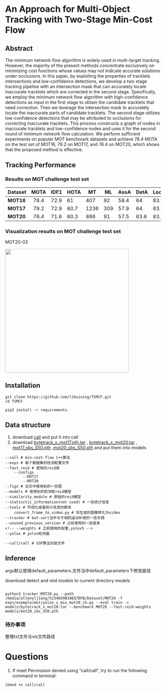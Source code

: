 # An Approach for Multi-Object Tracking with Two-Stage Min-Cost Flow

## Abstract
The minimum network flow algorithm is widely used in multi-target tracking. However, the majority of the
present methods concentrate exclusively on minimizing cost functions whose values may not indicate accurate solutions under occlusions. In this paper, by exploiting the properties of tracklets intersections and low-confidence detections, we develop a two stage tracking pipeline with an intersection mask that can
accurately locate inaccurate tracklets which are corrected in the second stage. Specifically, we employ the minimum network flow algorithm with high-confidence detections as input in the first stage to obtain the candidate tracklets that need correction. Then we leverage the intersection mask to accurately locate the
inaccurate parts of candidate tracklets. The second stage utilizes low-confidence detections that may be attributed to occlusions for correcting inaccurate tracklets. This process constructs a graph of nodes in inaccurate tracklets and low-confidence nodes and uses it for the second round of minimum network flow calculation. We perform sufficient experiments on popular MOT benchmark datasets and achieve 78.4 MOTA on the test set of MOT16, 79.2 on MOT17, and 76.4 on MOT20, which shows that the proposed
method is effective.

## Tracking Performance
### Results on MOT challenge test set



| Dataset   | MOTA | IDF1 | HOTA | MT   | ML   | AssA | DetA | LocA |
| --------- | :--: | ---- | ---- | ---- | ---- | ---- | ---- | ---- |
| **MOT16** | 78.4 | 72.9 | 61   | 407  | 92   | 58.4 | 64   | 83.1 |
| **MOT17** | 79.2 | 72.9 | 60.7 | 1236 | 309  | 57.9 | 64   | 83.2 |
| **MOT20** | 76.4 | 71.6 | 60.3 | 886  | 91   | 57.5 | 63.6 | 83.8 |

### Visualization results on MOT challenge test set

MOT20-03

<img src="assets/MOT20-03.gif" width="400"/>

## Installation

```
git clone https://github.com/lihuining/TSMCF.git
cd TSMCF

pip3 install -r requirements.
```

## Data structure
1. download [call](https://drive.google.com/file/d/1XZyZT1EE9tYjZCqsISoqGkgruUrXGJTj/view?usp=drive_link) and put it into call
2. download [bytetrack_x_mot17.pth.tar](https://drive.google.com/file/d/1P4mY0Yyd3PPTybgZkjMYhFri88nTmJX5/view?usp=sharing) , [bytetrack_x_mot20.tar](https://drive.google.com/file/d/1HX2_JpMOjOIj1Z9rJjoet9XNy_cCAs5U/view) , [mot17_sbs_S50.pth](https://drive.google.com/file/d/1QZFWpoa80rqo7O-HXmlss8J8CnS7IUsN/view?usp=sharing) ,[mot20_sbs_S50.pth](https://drive.google.com/file/d/1KqPQyj6MFyftliBHEIER7m_OrGpcrJwi/view?usp=sharing) and put them into models
````
--call # min-cost-flow C++算法
--exps # 每个数据集的检测配置文件
--fast_reid # 使用的reid库
	--configs
		--MOT17
		--MOT20
--figs # 论文中使用到的一些图
--models # 使用到的检测和reid模型
--similarity_module # 原始的reid模型
--statisctic_information(not used) # 一些统计信息
--tools # 可视化或者统计信息的脚本
	convert_frame_to_video.py # 将生成的图像转化为video
--tracker # bot-sort当中关于相机运动补偿的一些东西
--unused_previous_version # 之前使用的一些版本
<!-- --weights # 之前使用的权重,yolov5 -->
--yolox # yolox检测器

--call/call # SSP算法封装文件
````

## Inference

args默认使用default_parameters.文件当中default_parameters下修改路径

download detect and reid models to current directory models

```

python3 tracker_MOT20.py --path /media/allenyljiang/5234E69834E67DFB/Dataset/MOT20 -f exps/example/mot/yolox_x_mix_mot20_ch.py --eval train -c models/bytetrack_x_mot20.tar --benchmark MOT20 --fast-reid-weights models/mot20_sbs_S50.pth

```



### 待办事项

整理txt文件与vis文件路径

# Questions

1. If meet Permission denied using "call/call", try to run the following command in terminal:

```
chmod +x call/call
```

